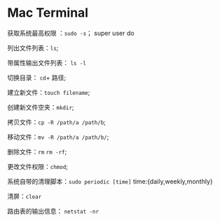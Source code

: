 # Mac Terminal

获取系统最高权限 ：`sudo -s`； super user do

列出文件列表：`ls`;

带属性输出文件列表： `ls -l`

切换目录： `cd`+ 路径;

建立新文件：`touch filename`;

创建新文件空夹：`mkdir`;

拷贝文件：`cp -R /path/a /path/b`;

移动文件：`mv -R /path/a /path/b/`;

删除文件：`rm` `rm -rf`;

更改文件权限：`chmod`;

系统自带的清理脚本：`sudo periodic [time]` time:{daily,weekly,monthly}

清屏：`clear`

路由表的输出信息： `netstat -nr`
